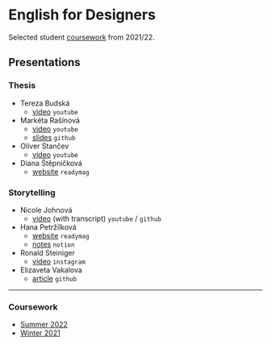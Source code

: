 # English for Designers

Selected student [coursework](#coursework) from 2021/22.

## Presentations

### Thesis

- Tereza Budská
  - [video](https://www.youtube.com/watch?v=FkHVHjh8q5U) `youtube`
- Markéta Rašínová
  - [video](https://www.youtube.com/watch?v=5E-ANXzAYbw) `youtube`
  - [slides](https://marketrasinova.github.io/english-for-designers/11-presentation/) `github`
- Oliver Stančev
  - [video](https://www.youtube.com/watch?v=8_BA-Rhg1aU&ab_channel=PuzzleV4.A) `youtube`
- Diana Štěpničková
  - [website](https://readymag.com/u2432992958/3586067/) `readymag`

### Storytelling

- Nicole Johnová
  - [video](https://nicooljohn.github.io/english-for-designers/06-storytelling/) (with transcript) `youtube` / `github`
- Hana Petržílková
  - [website](https://readymag.com/u4286243016/3426939/) `readymag`
  - [notes](https://carpal-badger-6b0.notion.site/Presentation-prep-ideas-bad904d599aa45e39f40585ea9fe3c86) `notion`
- Ronald Steiniger
  - [video](https://www.instagram.com/tv/Cd16EYPovea/) `instagram`
- Elizaveta Vakalova
  - [article](https://errorjpg.github.io/english-for-designers/06-storytelling/) `github`

- - -

### Coursework

- [Summer 2022](https://jgagne.github.io/ajovt4-ls22-vskk/)
- [Winter 2021](https://jgagne.github.io/ajovt3-zs21-vskk/)

